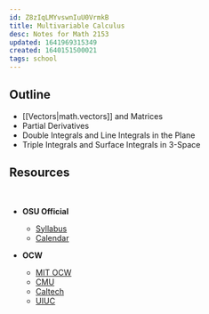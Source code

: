 ```yaml
---
id: Z8zIqLMYvswnIuU0VrmkB
title: Multivariable Calculus
desc: Notes for Math 2153
updated: 1641969315349
created: 1640151500021
tags: school
---
```

## Outline
- [[Vectors|math.vectors]] and Matrices
- Partial Derivatives
- Double Integrals and Line Integrals in the Plane
- Triple Integrals and Surface Integrals in 3-Space

## Resources 
<br>

- **OSU Official**
  - [Syllabus](/assets/spr22/calc3syl.pdf)
  - [Calendar](/assets/spr22/calc3cal.pdf)
  
- **OCW**
  - [MIT OCW](https://ocw.mit.edu/courses/mathematics/18-02sc-multivariable-calculus-fall-2010/index.htm)
  - [CMU](https://www.math.cmu.edu/~gautam/sj/teaching/2019-20/268-multid-calc/)
  - [Caltech](http://tamuz.caltech.edu/teaching/18.022/)
  - [UIUC](https://nmd.pages.math.illinois.edu/classes/2019/241/index.html)
